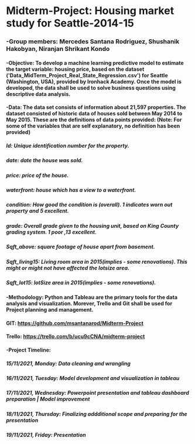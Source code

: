 # **Midterm-Project**: Housing market study for Seattle-2014-15
### -**Group members**: Mercedes Santana Rodriguez, Shushanik Hakobyan, Niranjan Shrikant Kondo
#### -**Objective**: To develop a machine learning predictive model to estimate the target variable: housing price, based on the dataset ('Data_MidTerm_Project_Real_State_Regression.csv') for Seattle (Washington, USA), provided by Ironhack Academy. Once the model is developed, the data shall be used to solve business questions using descriptive data analysis. 

#### -**Data**: The data set consists of information about 21,597 properties. The dataset consisted of historic data of houses sold between May 2014 to May 2015. These are the definitions of data points provided: (Note: For some of the variables that are self explanatory, no definition has been provided)

##### Id: Unique identification number for the property.
##### date: date the house was sold.
##### price: price of the house.
##### waterfront: house which has a view to a waterfront.
##### condition: How good the condition is (overall). 1 indicates worn out property and 5 excellent.
##### grade: Overall grade given to the housing unit, based on King County grading system. 1 poor ,13 excellent.
##### Sqft_above: square footage of house apart from basement.
##### Sqft_living15: Living room area in 2015(implies - some renovations). This might or might not have affected the lotsize area.
##### Sqft_lot15: lotSize area in 2015(implies - some renovations).

#### -**Methodology**: Python and Tableau are the primary tools for the data analysis and visualization. Morever, Trello and Git shall be used for Project planning and management. 
#### GIT: https://github.com/msantanarod/Midterm-Project
#### Trello: https://trello.com/b/ucu9cCNA/midterm-project

#### -**Project Timeline**:
##### 15/11/2021, Monday: Data cleaning and wrangling 
##### 16/11/2021, Tuesday: Model development and visualization in tableau
##### 17/11/2021, Wednesday: Powerpoint presentation and tableau dashboard preparation | Model improvement
##### 18/11/2021, Thursday: Finalizing addditional scope and preparing for the presentation
##### 19/11/2021, Friday: Presentation 
